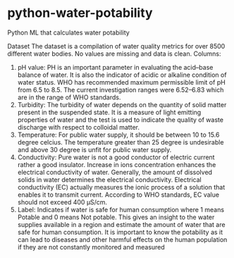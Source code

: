 # python-water-potability
Python ML that calculates water potability

Dataset
The dataset is a compilation of water quality metrics for over 8500 different water bodies. No
values are missing and data is clean.
Columns:
1. pH value:
PH is an important parameter in evaluating the acid–base balance of water. It is also
the indicator of acidic or alkaline condition of water status. WHO has recommended
maximum permissible limit of pH from 6.5 to 8.5. The current investigation ranges
were 6.52–6.83 which are in the range of WHO standards.
2. Turbidity:
The turbidity of water depends on the quantity of solid matter present in the
suspended state. It is a measure of light emitting properties of water and the test is
used to indicate the quality of waste discharge with respect to colloidal matter.
3. Temperature:
For public water supply, it should be between 10 to 15.6 degree celcius. The
temperature greater than 25 degree is undesirable and above 30 degree is unfit for
public water supply.
4. Conductivity:
Pure water is not a good conductor of electric current rather a good insulator. Increase
in ions concentration enhances the electrical conductivity of water. Generally, the
amount of dissolved solids in water determines the electrical conductivity. Electrical
conductivity (EC) actually measures the ionic process of a solution that enables it to
transmit current. According to WHO standards, EC value should not exceed 400
μS/cm.
5. Label:
Indicates if water is safe for human consumption where 1 means Potable and 0 means
Not potable.
This gives an insight to the water supplies available in a region and estimate the amount of
water that are safe for human consumption. It is important to know the potability as it can
lead to diseases and other harmful effects on the human population if they are not constantly
monitored and measured
